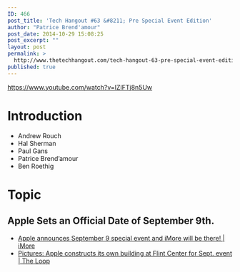 ```yaml
---
ID: 466
post_title: 'Tech Hangout #63 &#8211; Pre Special Event Edition'
author: "Patrice Brend'amour"
post_date: 2014-10-29 15:08:25
post_excerpt: ""
layout: post
permalink: >
  http://www.thetechhangout.com/tech-hangout-63-pre-special-event-edition/
published: true
---
```

https://www.youtube.com/watch?v=IZlFTj8n5Uw

# Introduction

- Andrew Rouch
- Hal Sherman
- Paul Gans
- Patrice Brend’amour
- Ben Roethig


# Topic
## Apple Sets an Official Date of September 9th.

- [Apple announces September 9 special event and iMore will be there! | iMore](http://www.imore.com/apple-announces-september-9-special-event)
- [Pictures: Apple constructs its own building at Flint Center for Sept. event | The Loop](http://www.loopinsight.com/2014/08/28/pictures-apple-constructs-its-own-building-at-flint-center-for-sept-event/)
